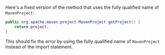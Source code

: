 Here's a fixed version of the method that uses the fully qualified name of `MavenProject`:
```java
public org.apache.maven.project.MavenProject getProject() {
    return project;
}
```
This should fix the error by using the fully qualified name of `MavenProject` instead of the import statement.